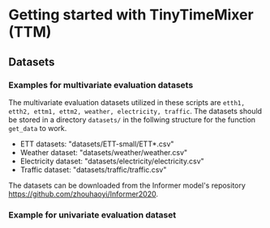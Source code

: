 
# Getting started with TinyTimeMixer (TTM)

## Datasets

### Examples for multivariate evaluation datasets
The multivariate evaluation datasets utilized in these scripts are `etth1, etth2, ettm1, ettm2, weather, electricity, traffic`.
The datasets should be stored in a directory `datasets/` in the follwing structure for the function `get_data` to work.  

- ETT datasets: "datasets/ETT-small/ETT*.csv"
- Weather dataset: "datasets/weather/weather.csv"
- Electricity dataset: "datasets/electricity/electricity.csv"
- Traffic dataset: "datasets/traffic/traffic.csv"

The datasets can be downloaded from the Informer model's repository https://github.com/zhouhaoyi/Informer2020.

### Example for univariate evaluation dataset